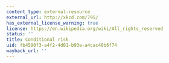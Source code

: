 ```yaml
---
content_type: external-resource
external_url: http://xkcd.com/795/
has_external_license_warning: true
license: https://en.wikipedia.org/wiki/All_rights_reserved
status: ''
title: Conditional risk
uid: fb4590f3-a4f2-4d01-b93e-a4cac40b6f74
wayback_url: ''
---
```

